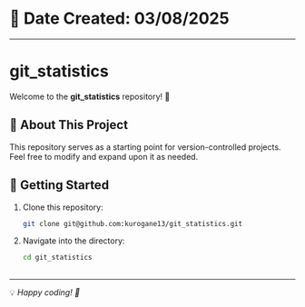 # 📅 Date Created: 03/08/2025

---

# git_statistics

Welcome to the **git_statistics** repository! 🎉

## 📌 About This Project
This repository serves as a starting point for version-controlled projects.
Feel free to modify and expand upon it as needed.

## 🚀 Getting Started

1. Clone this repository:
   ```bash
   git clone git@github.com:kurogane13/git_statistics.git
   ```
2. Navigate into the directory:
   ```bash
   cd git_statistics
   ```

##
---
💡 *Happy coding! 🚀*
